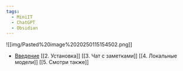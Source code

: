 ```yaml
---
tags:
  - MiniIT
  - ChatGPT
  - Obsidian
---
```


![[img/Pasted%20image%2020250115154502.png]]

- [Введение](1.%20Введение.md)
[[2. Установка]]
[[3. Чат с заметками]]
[[4. Локальные модели]]
[[5. Смотри также]]